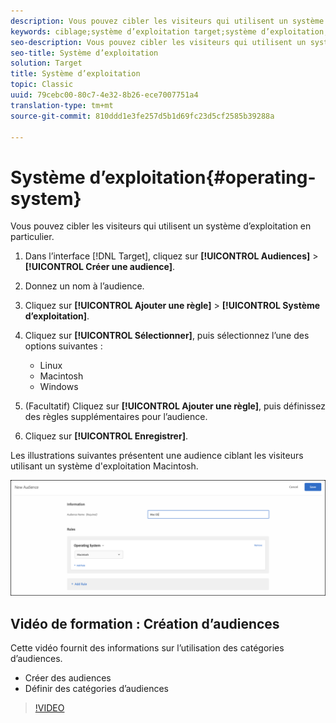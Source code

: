 ```yaml
---
description: Vous pouvez cibler les visiteurs qui utilisent un système d’exploitation en particulier.
keywords: ciblage;système d’exploitation target;système d’exploitation;se target;se;linux target;linux;windows target;windows;macintosh target;macintosh;mac;mac target;win;win target
seo-description: Vous pouvez cibler les visiteurs qui utilisent un système d’exploitation en particulier.
seo-title: Système d’exploitation
solution: Target
title: Système d’exploitation
topic: Classic
uuid: 79cebc00-80c7-4e32-8b26-ece7007751a4
translation-type: tm+mt
source-git-commit: 810ddd1e3fe257d5b1d69fc23d5cf2585b39288a

---
```



# Système d’exploitation{#operating-system}

Vous pouvez cibler les visiteurs qui utilisent un système d’exploitation en particulier.

1. Dans l’interface [!DNL Target], cliquez sur **[!UICONTROL Audiences]** &gt; **[!UICONTROL Créer une audience]**.
1. Donnez un nom à l’audience.
1. Cliquez sur **[!UICONTROL Ajouter une règle]** &gt; **[!UICONTROL Système d’exploitation]**.
1. Cliquez sur **[!UICONTROL Sélectionner]**, puis sélectionnez l’une des options suivantes :

   * Linux
   * Macintosh
   * Windows

1. (Facultatif) Cliquez sur **[!UICONTROL Ajouter une règle]**, puis définissez des règles supplémentaires pour l’audience.
1. Cliquez sur **[!UICONTROL Enregistrer]**.

Les illustrations suivantes présentent une audience ciblant les visiteurs utilisant un système d&#39;exploitation Macintosh.

![](assets/target_os.png)

## Vidéo de formation : Création d’audiences

Cette vidéo fournit des informations sur l’utilisation des catégories d’audiences.

* Créer des audiences
* Définir des catégories d’audiences

>[!VIDEO](https://video.tv.adobe.com/v/17392?captions=fre_fr)
